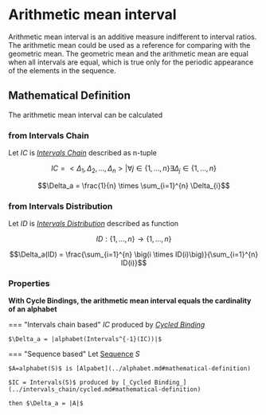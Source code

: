 # Arithmetic mean interval

Arithmetic mean interval is an additive measure indifferent to interval ratios.
The arithmetic mean could be used as a reference for comparing with the geometric mean.
The geometric mean and the arithmetic mean are equal when all intervals are equal,
which is true only for the periodic appearance of the elements in the sequence.

## Mathematical Definition

The arithmetic mean interval can be calculated

### from Intervals Chain

Let $IC$ is [_Intervals Chain_](../intervals_chain/index.md#mathematical-definition) described as n-tuple

$$IC = <\Delta_1, \Delta_2, ..., \Delta_n> | \forall j \in \{1,...,n\} \exists \Delta_j \in \{1,...,n\}$$

$$\Delta_a = \frac{1}{n} \times \sum_{i=1}^{n} \Delta_{i}$$

### from Intervals Distribution

Let $ID$ is [_Intervals Distribution_](../intervals_distribution/index.md#mathematical-definition) described as function

$$ID : \{1,...,n\} \longrightarrow \{1,...,n\}$$

$$\Delta_a(ID) = \frac{\sum_{i=1}^{n} \big(i \times ID(i)\big)}{\sum_{i=1}^{n} ID(i)}$$

### Properties

__With Cycle Bindings, the arithmetic mean interval equals the cardinality of an alphabet__

=== "Intervals chain based"
    $IC$ produced by [_Cycled Binding_](../intervals_chain/cycled.md#mathematical-definition)

    $\Delta_a = |alphabet(Intervals^{-1}(IC))|$

=== "Sequence based"
    <!-- is full chain -->
    Let [Sequence](../sequence.md#mathematical-definition) $S$

    $A=alphabet(S)$ is [Alpabet](../alphabet.md#mathematical-definition)

    $IC = Intervals(S)$ produced by [_Cycled Binding_](../intervals_chain/cycled.md#mathematical-definition)

    then $\Delta_a = |A|$
